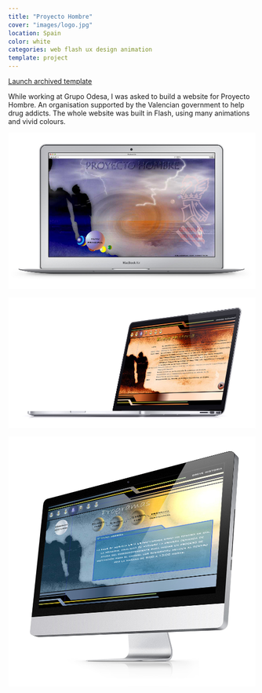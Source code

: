 ```yaml
---
title: "Proyecto Hombre"
cover: "images/logo.jpg"
location: Spain
color: white
categories: web flash ux design animation
template: project
---
```


<p class="align-center">
<a class="btn" href="http://work.joanmira.com/webs/phombre/" target="_blank">Launch archived template</a></p>

While working at Grupo Odesa, I was asked to build a website for Proyecto Hombre. An organisation supported by the Valencian government to help drug addicts. The whole website was built in Flash, using many animations and vivid colours.

![](./images/1.jpg)

![](./images/3.jpg)

![](./images/2.jpg)
